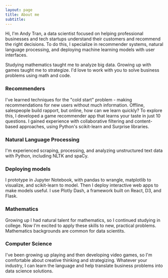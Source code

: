 ```yaml
---
layout: page
title: About me
subtitle: 
---
```


Hi, I'm Andy Tran, a data scientist focused on helping professional businesses and tech startups understand their customers and recommend the right decisions. To do this, I specialize in recommender systems, natural language processing, and deploying machine learning models with user interfaces.

Studying mathematics taught me to analyze big data. Growing up with games taught me to strategize. I'd love to work with you to solve business problems using math and code.

### Recommenders
I've learned techniques for the "cold start" problem - making recommendations for new users without much information. Offline, salespeople build rapport, but online, how can we learn quickly? To explore this, I developed a game recommender app that learns your taste in just 10 questions. I gained experience with collaborative filtering and content-based approaches, using Python's scikit-learn and Surprise libraries.

### Natural Language Processing
I'm experienced scraping, processing, and analyzing unstructured text data with Python, including NLTK and spaCy.

### Deploying models
I prototype in Jupyter Notebook, with pandas to wrangle, matplotlib to visualize, and scikit-learn to model. Then I deploy interactive web apps to make models useful. I use Plotly Dash, a framework built on React, D3, and Flask.

### Mathematics
Growing up I had natural talent for mathematics, so I continued studying in college. Now I'm excited to apply these skills to new, practical problems. Mathematics backgrounds are common for data scientits.

### Computer Science
I've been growing up playing and then developing video games, so I'm comfortable about creative thinking and strategizing. Whatever your industry, I can learn the language and help translate business problems into data science solutions.
